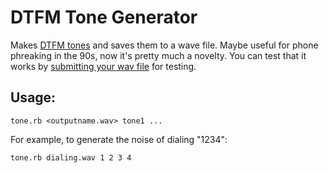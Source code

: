 # DTFM Tone Generator

Makes [DTFM tones](http://www.dialabc.com/sound/dtmf.html) and saves them to a wave file. Maybe useful for phone phreaking in the 90s, now it's pretty much a novelty. You can test that it works by [submitting your wav file](http://dialabc.com/sound/detect/index.html) for testing.

## Usage:

    tone.rb <outputname.wav> tone1 ...

For example, to generate the noise of dialing "1234":

    tone.rb dialing.wav 1 2 3 4
